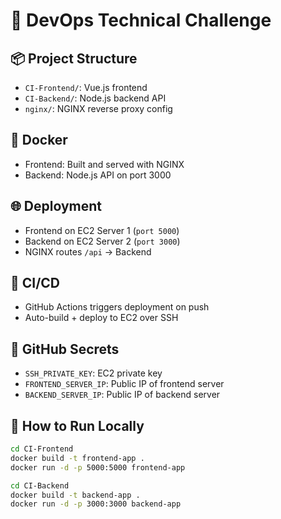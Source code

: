 # 🚀 DevOps Technical Challenge

## 📦 Project Structure
- `CI-Frontend/`: Vue.js frontend
- `CI-Backend/`: Node.js backend API
- `nginx/`: NGINX reverse proxy config

## 🐳 Docker
- Frontend: Built and served with NGINX
- Backend: Node.js API on port 3000

## 🌐 Deployment
- Frontend on EC2 Server 1 (`port 5000`)
- Backend on EC2 Server 2 (`port 3000`)
- NGINX routes `/api` → Backend

## 🔄 CI/CD
- GitHub Actions triggers deployment on push
- Auto-build + deploy to EC2 over SSH

## 🔐 GitHub Secrets
- `SSH_PRIVATE_KEY`: EC2 private key
- `FRONTEND_SERVER_IP`: Public IP of frontend server
- `BACKEND_SERVER_IP`: Public IP of backend server

## 📎 How to Run Locally
```bash
cd CI-Frontend
docker build -t frontend-app .
docker run -d -p 5000:5000 frontend-app

cd CI-Backend
docker build -t backend-app .
docker run -d -p 3000:3000 backend-app
